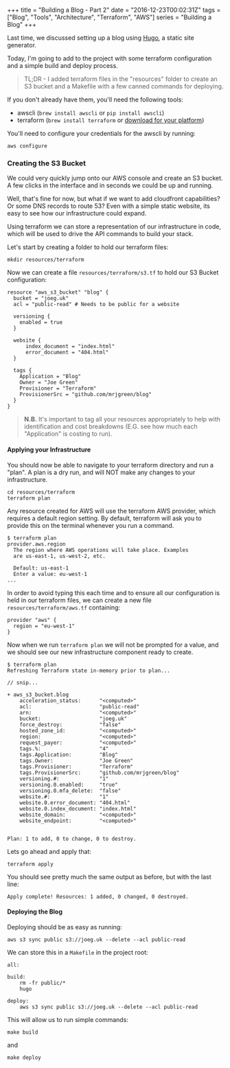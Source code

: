 +++
title = "Building a Blog - Part 2"
date = "2016-12-23T00:02:31Z"
tags = ["Blog", "Tools", "Architecture", "Terraform", "AWS"]
series = "Building a Blog"
+++

Last time, we discussed setting up a blog using [Hugo](https://gohugo.io), a static site generator.

Today, I'm going to add to the project with some terraform configuration and a simple
build and deploy process.

> TL;DR - I added terraform files in the "resources" folder to create an S3 bucket 
and a Makefile with a few canned commands for deploying.

If you don't already have them, you'll need the following tools:

* awscli (`brew install awscli` or `pip install awscli`)
* terraform (`brew install terraform` or [download for your platform](https://www.terraform.io/downloads.html))

You'll need to configure your credentials for the awscli by running:

    aws configure

### Creating the S3 Bucket

We could very quickly jump onto our AWS console and create an S3 bucket. A few clicks in the
interface and in seconds we could be up and running.

Well, that's fine for now, but what if we want to add cloudfront capabilities? Or some DNS 
records to route 53? Even with a simple static website, its easy to see how our infrastructure
could expand.

Using terraform we can store a representation of our infrastructure in code, which will be
used to drive the API commands to build your stack.

Let's start by creating a folder to hold our terraform files:

    mkdir resources/terraform

Now we can create a file `resources/terraform/s3.tf` to hold our S3 Bucket configuration:

~~~
resource "aws_s3_bucket" "blog" {
  bucket = "joeg.uk"
  acl = "public-read" # Needs to be public for a website

  versioning {
    enabled = true
  }
  
  website {
      index_document = "index.html"
      error_document = "404.html"
  }

  tags {
    Application = "Blog"
    Owner = "Joe Green"
    Provisioner = "Terraform"
    ProvisionerSrc = "github.com/mrjgreen/blog"
  }
}
~~~

> **N.B.** It's important to tag all your resources appropriately to help with identification
and cost breakdowns (E.G. see how much each "Application" is costing to run).

#### Applying your Infrastructure

You should now be able to navigate to your terraform directory and run a "plan". 
A plan is a dry run, and will NOT make any changes to your infrastructure.

    cd resources/terraform
    terraform plan

Any resource created for AWS will use the terraform AWS provider, which requires a 
default region setting. By default, terraform will ask you to provide this on
the terminal whenever you run a command.

~~~
$ terraform plan
provider.aws.region
  The region where AWS operations will take place. Examples
  are us-east-1, us-west-2, etc.

  Default: us-east-1
  Enter a value: eu-west-1
...
~~~

In order to avoid typing this each time and to ensure all our configuration is held
in our terraform files, we can create a new file `resources/terraform/aws.tf` containing:

~~~
provider "aws" {
  region = "eu-west-1"
}
~~~

Now when we run `terraform plan` we will not be prompted for a value, and we should see
our new infrastructure component ready to create.

~~~
$ terraform plan
Refreshing Terraform state in-memory prior to plan...

// snip...

+ aws_s3_bucket.blog
    acceleration_status:      "<computed>"
    acl:                      "public-read"
    arn:                      "<computed>"
    bucket:                   "joeg.uk"
    force_destroy:            "false"
    hosted_zone_id:           "<computed>"
    region:                   "<computed>"
    request_payer:            "<computed>"
    tags.%:                   "4"
    tags.Application:         "Blog"
    tags.Owner:               "Joe Green"
    tags.Provisioner:         "Terraform"
    tags.ProvisionerSrc:      "github.com/mrjgreen/blog"
    versioning.#:             "1"
    versioning.0.enabled:     "true"
    versioning.0.mfa_delete:  "false"
    website.#:                "1"
    website.0.error_document: "404.html"
    website.0.index_document: "index.html"
    website_domain:           "<computed>"
    website_endpoint:         "<computed>"


Plan: 1 to add, 0 to change, 0 to destroy.
~~~

Lets go ahead and apply that:

    terraform apply
    
You should see pretty much the same output as before, but with the last line:
    
    Apply complete! Resources: 1 added, 0 changed, 0 destroyed.


#### Deploying the Blog

Deploying should be as easy as running:

    aws s3 sync public s3://joeg.uk --delete --acl public-read

We can store this in a `Makefile` in the project root:

~~~
all:

build:
	rm -fr public/*
	hugo

deploy:
	aws s3 sync public s3://joeg.uk --delete --acl public-read
~~~

This will allow us to run simple commands:

    make build

and

    make deploy